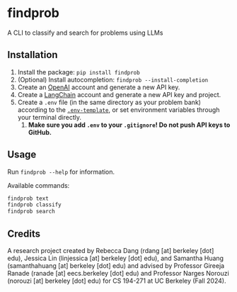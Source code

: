 # findprob

A CLI to classify and search for problems using LLMs

## Installation

1. Install the package: `pip install findprob`
2. (Optional) Install autocompletion: `findprob --install-completion`
3. Create an [OpenAI](https://platform.openai.com/signup) account and generate a new API key.
4. Create a [LangChain](https://smith.langchain.com/) account and generate a new API key and project.
5. Create a `.env` file (in the same directory as your problem bank) according to the [`.env-template`](.env-template), or set environment variables through your terminal directly.
    1. **Make sure you add `.env` to your `.gitignore`! Do not push API keys to GitHub.**

## Usage

Run `findprob --help` for information.

Available commands:

```sh
findprob text
findprob classify
findprob search
```

## Credits

A research project created by Rebecca Dang (rdang [at] berkeley [dot] edu), Jessica Lin (linjessica [at] berkeley [dot] edu), and Samantha Huang (samanthahuang [at] berkeley [dot] edu) and advised by Professor Gireeja Ranade (ranade [at] eecs.berkeley [dot] edu) and Professor Narges Norouzi (norouzi [at] berkeley [dot] edu) for CS 194-271 at UC Berkeley (Fall 2024).
